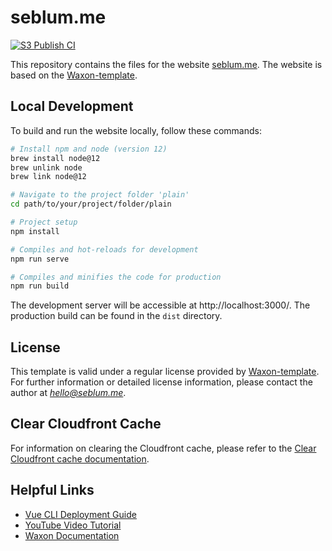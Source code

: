 # seblum.me

[![S3 Publish CI](https://github.com/seblum/blum.me/actions/workflows/publish-node-s3-bucket.yml/badge.svg)](https://github.com/seblum/blum.me/actions/workflows/publish-node-s3-bucket.yml)

This repository contains the files for the website [seblum.me](https://www.seblum.me). The website is based on the [Waxon-template](https://themeforest.net/item/waxon-vuejs-personal-portfolio-template/33025103).

## Local Development

To build and run the website locally, follow these commands:

```bash
# Install npm and node (version 12)
brew install node@12
brew unlink node
brew link node@12

# Navigate to the project folder 'plain'
cd path/to/your/project/folder/plain

# Project setup
npm install

# Compiles and hot-reloads for development
npm run serve

# Compiles and minifies the code for production
npm run build
```

The development server will be accessible at http://localhost:3000/. The production build can be found in the `dist` directory.

## License

This template is valid under a regular license provided by [Waxon-template](https://themeforest.net/item/waxon-vuejs-personal-portfolio-template/33025103). For further information or detailed license information, please contact the author at *hello@seblum.me*.

## Clear Cloudfront Cache

For information on clearing the Cloudfront cache, please refer to the [Clear Cloudfront cache documentation](https://docs.aws.amazon.com/AmazonCloudFront/latest/DeveloperGuide/Expiration.html).

## Helpful Links

- [Vue CLI Deployment Guide](https://cli.vuejs.org/guide/deployment.html)
- [YouTube Video Tutorial](https://www.youtube.com/watch?v=r55qenPhLP8&ab_channel=ib-themes)
- [Waxon Documentation](http://ibthemespro.com/docs/waxon/)
